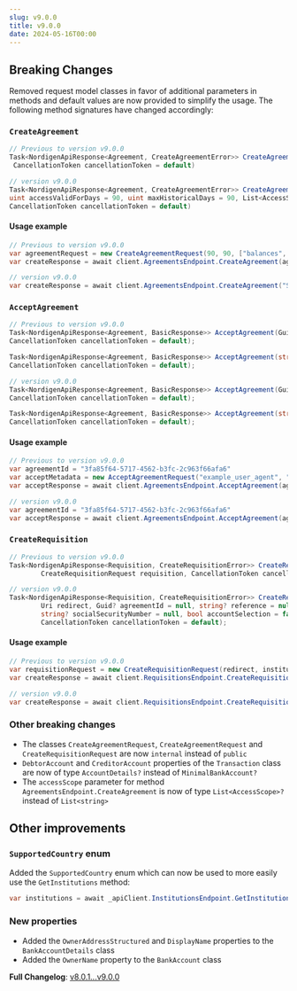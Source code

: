 ```yaml
---
slug: v9.0.0
title: v9.0.0
date: 2024-05-16T00:00
---
```


## Breaking Changes

Removed request model classes in favor of additional parameters in methods and default values are now provided to simplify the usage. The following method signatures have changed accordingly:

### `CreateAgreement`

```csharp
// Previous to version v9.0.0
Task<NordigenApiResponse<Agreement, CreateAgreementError>> CreateAgreement(CreateAgreementRequest agreement,
 CancellationToken cancellationToken = default)

// version v9.0.0
Task<NordigenApiResponse<Agreement, CreateAgreementError>> CreateAgreement(string institutionId,
uint accessValidForDays = 90, uint maxHistoricalDays = 90, List<AccessScope>? accessScope = null,
CancellationToken cancellationToken = default)
```

#### Usage example

```csharp
// Previous to version v9.0.0
var agreementRequest = new CreateAgreementRequest(90, 90, ["balances", "details", "transactions"], "SANDBOXFINANCE_SFIN0000");
var createResponse = await client.AgreementsEndpoint.CreateAgreement(agreementRequest);

// version v9.0.0
var createResponse = await client.AgreementsEndpoint.CreateAgreement("SANDBOXFINANCE_SFIN0000");
```

### `AcceptAgreement`

```csharp
// Previous to version v9.0.0
Task<NordigenApiResponse<Agreement, BasicResponse>> AcceptAgreement(Guid id, AcceptAgreementRequest metadata,
CancellationToken cancellationToken = default);

Task<NordigenApiResponse<Agreement, BasicResponse>> AcceptAgreement(string id, AcceptAgreementRequest metadata,
CancellationToken cancellationToken = default);

// version v9.0.0
Task<NordigenApiResponse<Agreement, BasicResponse>> AcceptAgreement(Guid id, string userAgent, string ipAddress,
CancellationToken cancellationToken = default);

Task<NordigenApiResponse<Agreement, BasicResponse>> AcceptAgreement(string id, string userAgent, string ipAddress,
CancellationToken cancellationToken = default);
```

#### Usage example

```csharp
// Previous to version v9.0.0
var agreementId = "3fa85f64-5717-4562-b3fc-2c963f66afa6"
var acceptMetadata = new AcceptAgreementRequest("example_user_agent", "192.168.178.1");
var acceptResponse = await client.AgreementsEndpoint.AcceptAgreement(agreementId, acceptMetadata);

// version v9.0.0
var agreementId = "3fa85f64-5717-4562-b3fc-2c963f66afa6"
var acceptResponse = await client.AgreementsEndpoint.AcceptAgreement(agreementId , "example_user_agent", "192.168.178.1");
```

### `CreateRequisition`

```csharp
// Previous to version v9.0.0
Task<NordigenApiResponse<Requisition, CreateRequisitionError>> CreateRequisition(
        CreateRequisitionRequest requisition, CancellationToken cancellationToken = default);

// version v9.0.0
Task<NordigenApiResponse<Requisition, CreateRequisitionError>> CreateRequisition(string institutionId,
        Uri redirect, Guid? agreementId = null, string? reference = null, string userLanguage = "EN",
        string? socialSecurityNumber = null, bool accountSelection = false, bool redirectImmediate = false,
        CancellationToken cancellationToken = default);
```

#### Usage example

```csharp
// Previous to version v9.0.0
var requisitionRequest = new CreateRequisitionRequest(redirect, institutionId, $"reference_{i}", "EN", agreementId);
var createResponse = await client.RequisitionsEndpoint.CreateRequisition(requisitionRequest);

// version v9.0.0
var createResponse = await client.RequisitionsEndpoint.CreateRequisition(institutionId, redirect, agreementId, $"reference_{i}");
```

### Other breaking changes

- The classes `CreateAgreementRequest`, `CreateAgreementRequest` and `CreateRequisitionRequest` are now `internal` instead of `public`
- `DebtorAccount` and `CreditorAccount` properties of the `Transaction` class are now of type `AccountDetails?` instead of `MinimalBankAccount?`
- The `accessScope` parameter for method `AgreementsEndpoint.CreateAgreement` is now of type `List<AccessScope>?` instead of `List<string>`

## Other improvements

### `SupportedCountry` enum

Added the `SupportedCountry` enum which can now be used to more easily use the `GetInstitutions` method:

```csharp
var institutions = await _apiClient.InstitutionsEndpoint.GetInstitutions(SupportedCountry.Bulgaria);
```

### New properties

- Added the `OwnerAddressStructured` and `DisplayName` properties to the `BankAccountDetails` class
- Added the `OwnerName` property to the `BankAccount` class

**Full Changelog**: [v8.0.1...v9.0.0](https://github.com/RobinTTY/NordigenApiClient/compare/v8.0.1...v9.0.0)
